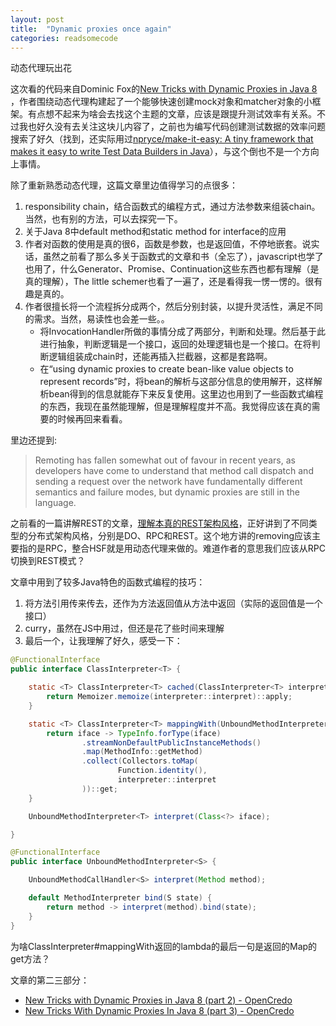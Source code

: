 ```yaml
---
layout: post
title:  "Dynamic proxies once again"
categories: readsomecode
---
```


动态代理玩出花

这次看的代码来自Dominic Fox的[New Tricks with Dynamic Proxies in Java 8 ](https://opencredo.com/dynamic-proxies-java/)，作者围绕动态代理构建起了一个能够快速创建mock对象和matcher对象的小框架。有点想不起来为啥会去找这个主题的文章，应该是跟提升测试效率有关系。不过我也好久没有去关注这块儿内容了，之前也为编写代码创建测试数据的效率问题搜索了好久（找到，还实际用过[npryce/make-it-easy: A tiny framework that makes it easy to write Test Data Builders in Java](https://github.com/npryce/make-it-easy)），与这个倒也不是一个方向上事情。

除了重新熟悉动态代理，这篇文章里边值得学习的点很多：

1. responsibility chain，结合函数式的编程方式，通过方法参数来组装chain。当然，也有别的方法，可以去探究一下。
2. 关于Java 8中default method和static method for interface的应用
3. 作者对函数的使用是真的很6，函数是参数，也是返回值，不停地嵌套。说实话，虽然之前看了那么多关于函数式的文章和书（全忘了），javascript也学了也用了，什么Generator、Promise、Continuation这些东西也都有理解（是真的理解），The little schemer也看了一遍了，还是看得我一愣一愣的。很有趣是真的。
4. 作者很擅长将一个流程拆分成两个，然后分别封装，以提升灵活性，满足不同的需求。当然，易读性也会差一些。。
    - 将InvocationHandler所做的事情分成了两部分，判断和处理。然后基于此进行抽象，判断逻辑是一个接口，返回的处理逻辑也是一个接口。在将判断逻辑组装成chain时，还能再插入拦截器，这都是套路啊。
    - 在“using dynamic proxies to create bean-like value objects to represent records”时，将bean的解析与这部分信息的使用解开，这样解析bean得到的信息就能存下来反复使用。这里边也用到了一些函数式编程的东西，我现在虽然能理解，但是理解程度并不高。我觉得应该在真的需要的时候再回来看看。

里边还提到:

> Remoting has fallen somewhat out of favour in recent years, as developers have come to understand that method call dispatch and sending a request over the network have fundamentally different semantics and failure modes, but dynamic proxies are still in the language.

之前看的一篇讲解REST的文章，[理解本真的REST架构风格](http://www.infoq.com/cn/articles/understanding-restful-style)，正好讲到了不同类型的分布式架构风格，分别是DO、RPC和REST。这个地方讲的removing应该主要指的是RPC，整合HSF就是用动态代理来做的。难道作者的意思我们应该从RPC切换到REST模式？

文章中用到了较多Java特色的函数式编程的技巧：

1. 将方法引用传来传去，还作为方法返回值从方法中返回（实际的返回值是一个接口）
2. curry，虽然在JS中用过，但还是花了些时间来理解
3. 最后一个，让我理解了好久，感受一下：

```java
@FunctionalInterface
public interface ClassInterpreter<T> {

    static <T> ClassInterpreter<T> cached(ClassInterpreter<T> interpreter) {
        return Memoizer.memoize(interpreter::interpret)::apply;
    }

    static <T> ClassInterpreter<T> mappingWith(UnboundMethodInterpreter<T> interpreter) {
        return iface -> TypeInfo.forType(iface)
                .streamNonDefaultPublicInstanceMethods()
                .map(MethodInfo::getMethod)
                .collect(Collectors.toMap(
                        Function.identity(),
                        interpreter::interpret
                ))::get;
    }

    UnboundMethodInterpreter<T> interpret(Class<?> iface);

}

@FunctionalInterface
public interface UnboundMethodInterpreter<S> {

    UnboundMethodCallHandler<S> interpret(Method method);

    default MethodInterpreter bind(S state) {
        return method -> interpret(method).bind(state);
    }
}
```

为啥ClassInterpreter#mappingWith返回的lambda的最后一句是返回的Map的get方法？

文章的第二三部分：

- [New Tricks with Dynamic Proxies in Java 8 (part 2) - OpenCredo](https://opencredo.com/dynamic-proxies-java-part-2/)
- [New Tricks With Dynamic Proxies In Java 8 (part 3) - OpenCredo](https://opencredo.com/new-tricks-with-dynamic-proxies-in-java-8-part-3/)